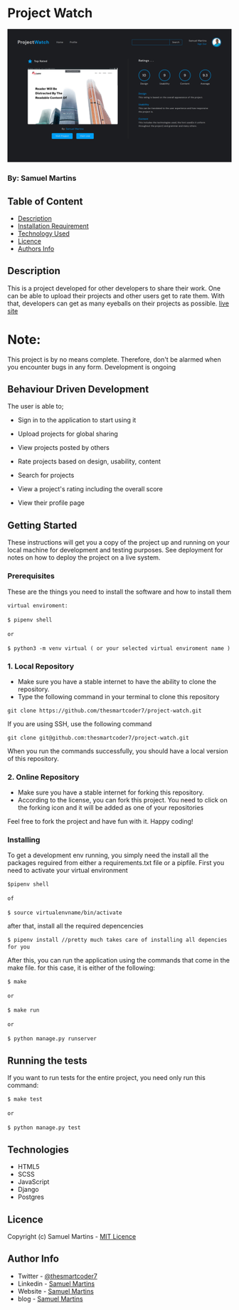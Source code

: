 # Project Watch

![Project Image](projects/static/projects/images/readme-image.png)

### By: Samuel Martins

## Table of Content

- [Description](#description)
- [Installation Requirement](#usage)
- [Technology Used](#technologies)
- [Licence](#licence)
- [Authors Info](#author-info)

## Description

This is a project developed for other developers to share their work. One can be able to upload their projects and other users get to rate them. With that, developers can get as many eyeballs on their projects as possible. [live site]()

# Note:

This project is by no means complete. Therefore, don't be alarmed when you encounter bugs in any form. Development is ongoing

## Behaviour Driven Development

The user is able to;

- Sign in to the application to start using it

- Upload projects for global sharing

- View projects posted by others

- Rate projects based on design, usability, content

- Search for projects

- View a project's rating including the overall score

- View their profile page

## Getting Started

These instructions will get you a copy of the project up and running on your local machine for development and testing purposes. See deployment for notes on how to deploy the project on a live system.

### Prerequisites

These are the things you need to install the software and how to install them

```
virtual enviroment:

$ pipenv shell

or

$ python3 -m venv virtual ( or your selected virtual enviroment name )
```

### 1. Local Repository

- Make sure you have a stable internet to have the ability to clone the repository.
- Type the following command in your terminal to clone this repository

```
git clone https://github.com/thesmartcoder7/project-watch.git

```

If you are using SSH, use the following command

```
git clone git@github.com:thesmartcoder7/project-watch.git
```

When you run the commands successfully, you should have a local version of this repository.

### 2. Online Repository

- Make sure you have a stable internet for forking this repository.
- According to the license, you can fork this project. You need to click on the forking icon and it will be added as one of your repositories

Feel free to fork the project and have fun with it. Happy coding!

### Installing

To get a development env running, you simply need the install all the packages reguired from either a requirements.txt file or a pipfile. First you need to activate your virtual environment

```
$pipenv shell

of

$ source virtualenvname/bin/activate
```

after that, install all the required depencencies

```
$ pipenv install //pretty much takes care of installing all depencies for you
```

After this, you can run the application using the commands that come in the make file. for this case, it is either of the following:

```
$ make

or

$ make run

or

$ python manage.py runserver

```

## Running the tests

If you want to run tests for the entire project, you need only run this command:

```
$ make test

or

$ python manage.py test
```

## Technologies

- HTML5
- SCSS
- JavaScript
- Django
- Postgres

## Licence

Copyright (c) Samuel Martins - [MIT Licence](LICENSE)

## Author Info

- Twitter - [@thesmartcoder7](https://twitter.com/thesmartcoder7)
- Linkedin - [Samuel Martins](https://www.linkedin.com/in/samuel-martins-09839b115/)
- Website - [Samuel Martins](https://smart-code.dev)
- blog - [Samuel Martins](https://samuel-martins.medium.com/)
